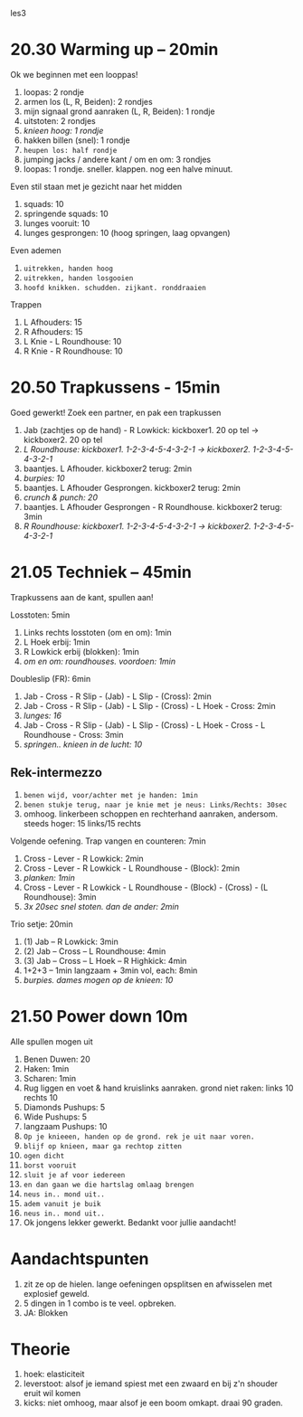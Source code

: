 les3
# 20.30 Warming up – 20min

Ok we beginnen met een looppas!

 1. loopas: 2 rondje
 1. armen los (L, R, Beiden): 2 rondjes
 1. mijn signaal grond aanraken (L, R, Beiden): 1 rondje
 1. uitstoten: 2 rondjes
 1. *knieen hoog: 1 rondje*
 1. hakken billen (snel): 1 rondje
 1. `heupen los: half rondje`
 1. jumping jacks / andere kant / om en om: 3 rondjes
 1. loopas: 1 rondje. sneller. klappen. nog een halve minuut.

Even stil staan met je gezicht naar het midden

 1. squads: 10
 1. springende squads: 10
 1. lunges vooruit: 10
 1. lunges gesprongen: 10 (hoog springen, laag opvangen)

Even ademen

 1. `uitrekken, handen hoog`
 1. `uitrekken, handen losgooien`
 1. `hoofd knikken. schudden. zijkant. ronddraaien`

Trappen

 1. L Afhouders: 15
 1. R Afhouders: 15
 1. L Knie - L Roundhouse: 10
 1. R Knie - R Roundhouse: 10 

# 20.50 Trapkussens - 15min

Goed gewerkt! Zoek een partner, en pak een trapkussen

 1. Jab (zachtjes op de hand) - R Lowkick: kickboxer1. 20 op tel -> kickboxer2. 20 op tel
 1. *L Roundhouse: kickboxer1. 1-2-3-4-5-4-3-2-1 -> kickboxer2. 1-2-3-4-5-4-3-2-1*
 1. baantjes. L Afhouder. kickboxer2 terug: 2min
 1. *burpies: 10*
 1. baantjes. L Afhouder Gesprongen. kickboxer2 terug: 2min
 1. *crunch & punch: 20*
 1. baantjes. L Afhouder Gesprongen - R Roundhouse. kickboxer2 terug: 3min
 1. *R Roundhouse: kickboxer1. 1-2-3-4-5-4-3-2-1 -> kickboxer2. 1-2-3-4-5-4-3-2-1*

# 21.05 Techniek – 45min

Trapkussens aan de kant, spullen aan!

Losstoten: 5min

 1. Links rechts losstoten (om en om): 1min
 1. L Hoek erbij: 1min
 1. R Lowkick erbij (blokken): 1min
 1. *om en om: roundhouses. voordoen: 1min*

Doubleslip (FR): 6min

 1. Jab - Cross - R Slip - (Jab) - L Slip - (Cross): 2min
 1. Jab - Cross - R Slip - (Jab) - L Slip - (Cross) - L Hoek - Cross: 2min
 1. *lunges: 16*
 1. Jab - Cross - R Slip - (Jab) - L Slip - (Cross) - L Hoek - Cross - L Roundhouse - Cross: 3min
 1. *springen.. knieen in de lucht: 10*
 
## Rek-intermezzo

 1. `benen wijd, voor/achter met je handen: 1min`
 1. `benen stukje terug, naar je knie met je neus: Links/Rechts: 30sec`
 1. omhoog. linkerbeen schoppen en rechterhand aanraken, andersom. steeds hoger: 15 links/15 rechts

Volgende oefening. Trap vangen en counteren: 7min

 1. Cross - Lever - R Lowkick: 2min
 1. Cross - Lever - R Lowkick - L Roundhouse - (Block): 2min
 1. *planken: 1min*
 1. Cross - Lever - R Lowkick - L Roundhouse - (Block) - (Cross) - (L Roundhouse): 3min
 1. *3x 20sec snel stoten. dan de ander: 2min*

Trio setje: 20min

 1. (1) Jab – R Lowkick: 3min
 1. (2) Jab – Cross – L Roundhouse: 4min
 1. (3) Jab – Cross – L Hoek – R Highkick: 4min
 1. 1+2+3 – 1min langzaam + 3min vol, each: 8min
 1. *burpies. dames mogen op de knieen: 10*

# 21.50 Power down 10m

Alle spullen mogen uit

 1. Benen Duwen: 20
 1. Haken: 1min
 1. Scharen: 1min
 1. Rug liggen en voet & hand kruislinks aanraken. grond niet raken: links 10 rechts 10
 1. Diamonds Pushups: 5
 1. Wide Pushups: 5
 1. langzaam Pushups: 10
 1. `Op je knieeen, handen op de grond. rek je uit naar voren.`
 1. `blijf op knieen, maar ga rechtop zitten`
 1. `ogen dicht`
 1. `borst vooruit`
 1. `sluit je af voor iedereen`
 1. `en dan gaan we die hartslag omlaag brengen`
 1. `neus in.. mond uit..`
 1. `adem vanuit je buik`
 1. `neus in.. mond uit..`
 1. Ok jongens lekker gewerkt. Bedankt voor jullie aandacht! 

# Aandachtspunten

 1. zit ze op de hielen. lange oefeningen opsplitsen en afwisselen met explosief geweld. 
 1. 5 dingen in 1 combo is te veel. opbreken.
 1. JA: Blokken

# Theorie

 1. hoek: elasticiteit
 1. leverstoot: alsof je iemand spiest met een zwaard en bij z'n shouder eruit wil komen
 1. kicks: niet omhoog, maar alsof je een boom omkapt. draai 90 graden.
